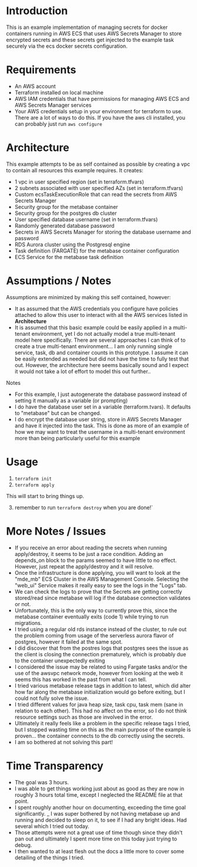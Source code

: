 # Introduction

This is an example implementation of managing secrets for docker containers running in AWS ECS that uses AWS Secrets Manager to store encrypted secrets and these secrets get injected to the example task securely via the ecs docker secrets configuration. 

# Requirements

- An AWS account
- Terraform installed on local machine
- AWS IAM credentials that have permissions for managing AWS ECS and AWS Secrets Manager services
- Your AWS credentials setup in your environment for terraform to use. There are a lot of ways to do this. If you have the aws cli installed, you can probably just run `aws configure`

# Architecture

This example attempts to be as self contained as possible by creating a vpc to contain all resources this example requires.
It creates:
- 1 vpc in user specified region (set in terraform.tfvars)  
- 2 subnets associated with user specified AZs (set in terraform.tfvars)
- Custom ecsTaskExecutionRole that can read the secrets from AWS Secrets Manager
- Security group for the metabase container
- Security group for the postgres db cluster
- User specified database username (set in terraform.tfvars)
- Randomly generated database password
- Secrets in AWS Secrets Manager for storing the database username and password
- RDS Aurora cluster using the Postgresql engine 
- Task definition (FARGATE) for the metabase container configuration
- ECS Service for the metabase task definition

# Assumptions / Notes

Assumptions are minimized by making this self contained, however:
- It as assumed that the AWS credentials you configure have policies attached to allow this user to interact with all the AWS services listed in **Architecture**
- It is assumed that this basic example could be easily applied in a multi-tenant environment, yet I do not actually model a true multi-tenant model here specifically. There are several approaches I can think of to create a true multi-tenant environment... I am only running single service, task, db and container counts in this prototype. I assume it can be easily extended as needed but did not have the time to fully test that out. However, the architecture here seems basically sound and I expect it would not take a lot of effort to model this out further.. 

Notes
- For this example, I just autogenerate the database password instead of setting it manually as a variable (or prompting)
- I do have the database user set in a variable (terraform.tvars). It defaults to "metabase" but can be changed.
- I do encrypt the database user string, store in AWS Secrets Manager and have it injected into the task. This is done as more of an example of how we may want to treat the username in a multi-tenant environment more than being particularly useful for this example 


# Usage

1. `terraform init`
2. `terraform apply`

This will start to bring things up.

3. remember to run `terraform destroy` when you are done!`

# More Notes / Issues 
- If you receive an error about reading the secrets when running apply/destroy, it seems to be just a race condition. Adding an depends_on block to the params seemed to have little to no effect. However, just repeat the apply/destroy and it will resolve.
- Once the infrastructure is done applying, you will want to look at the "mde_mb" ECS Cluster in the AWS Management Console. Selecting the "web_ui" Service makes it really easy to see the logs in the "Logs" tab. 
- We can check the logs to prove that the Secrets are getting correctly stored/read since metabase will log if the database connection validates or not.
- Unfortunately, this is the only way to currently prove this, since the metabase container eventually exits (code 1) while trying to run migrations.
- I tried using a regular old rds instance instead of the cluster, to rule out the problem coming from usage of the serverless aurora flavor of postgres, however it failed at the same spot.
- I did discover that from the postres logs that postgres sees the issue as the client is closing the connection prematurely, which is probably due to the container unexpectedly exiting 
- I considered the issue may be related to using Fargate tasks and/or the use of the awsvpc network mode, however from looking at the web it seems this has worked in the past from what I can tell. 
- I tried various metabase release tags in addition to latest, which did alter how far along the metabase initialization would go before exiting, but I could not fully solve the issue.
- I tried different values for java heap size, task cpu, task mem (sane in relation to each other). This had no affect on the error, so I do not think resource settings such as those are involved in the error.
- Ultimately it really feels like a problem in the specific release tags I tried, but I stopped wasting time on this as the main purpose of the example is proven... the container connects to the db correctly using the secrets. 
- I am so bothered at not solving this part!

# Time Transparency
- The goal was 3 hours. 
- I was able to get things working just about as good as they are now in roughly 3 hours total time, except I neglected the README file at that point. 
- I spent roughly another hour on documenting, exceeding the time goal significantly.
_ I was super bothered by not having metabase up and running and decided to sleep on it, to see if I had any bright ideas. Had several which I tried out today. 
- Those attempts were not a great use of time though since they didn't pan out and ultimately I spent more time on this today just trying to debug.
- I then wanted to at least flesh out the docs a little more to cover some detailing of the things I tried.  
